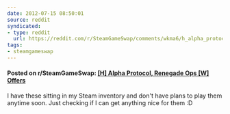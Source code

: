 ```yaml
---
date: 2012-07-15 08:50:01
source: reddit
syndicated:
- type: reddit
  url: https://reddit.com/r/SteamGameSwap/comments/wkma6/h_alpha_protocol_renegade_ops_w_offers/
tags:
- steamgameswap
---
```


#### Posted on r/SteamGameSwap: [[H] Alpha Protocol, Renegade Ops [W] Offers](https://reddit.com/r/SteamGameSwap/comments/wkma6/h_alpha_protocol_renegade_ops_w_offers/)

I have these sitting in my Steam inventory and don't have plans to play them anytime soon. Just checking if I can get anything nice for them :D